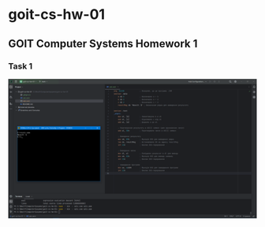 # goit-cs-hw-01
## GOIT Computer Systems Homework 1
### Task 1
![Task 1 Screenshot](task1/screenshots/dosBox.png)
